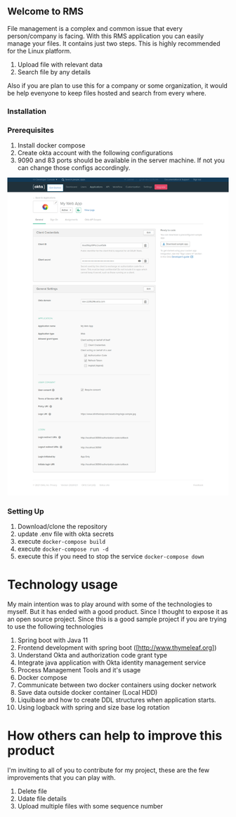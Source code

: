 ## Welcome to RMS

File management is a complex and common issue that every person/company is facing. With this RMS application you can easily manage your files. It contains just two steps. This is highly recommended for the Linux platform.

1. Upload file with relevant data
2. Search file by any details

Also if you are plan to use this for a company or some organization, it would be help evenyone to keep files hosted and search from every where. 

### Installation

### Prerequisites
1. Install docker compose
2. Create okta account with the following configurations
3. 9090 and 83 ports should be available in the server machine. If not you can change those configs accordingly.

![alt text](https://raw.githubusercontent.com/hasithalakmal/resource-manager/main/misc/image/okta_integration.png)

### Setting Up
1. Download/clone the repository
2. update .env file with okta secrets
3. execute `docker-compose build`
4. execute `docker-compose run -d`
5. execute this if you need to stop the service `docker-compose down`

# Technology usage
My main intention was to play around with some of the technologies to myself. But it has ended with a good product. Since I thought to expose it as an open source project. Since this is a good sample project if you are trying to use the following technologies

1. Spring boot with Java 11
2. Frontend development with spring boot ([http://www.thymeleaf.org])
3. Understand Okta and authorization code grant type
4. Integrate java application with Okta identity management service
5. Process Management Tools and it's usage
6. Docker compose
7. Communicate between two docker containers using docker network
8. Save data outside docker container (Local HDD)
9. Liquibase and how to create DDL structures when application starts.
10. Using logback with spring and size base log rotation

# How others can help to improve this product
I'm inviting to all of you to contribute for my project, these are the few improvements that you can play with.

1. Delete file
2. Udate file details
3. Upload multiple files with some sequence number
